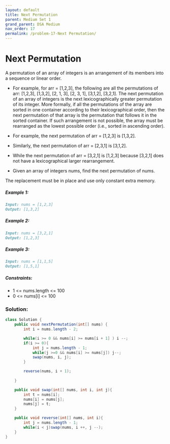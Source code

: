 ```yaml
---
layout: default
title: Next Permutation
parent: Medium Set 1
grand_parent: DSA Medium
nav_order: 17
permalink: /problem-17-Next Permutation/
---
```

# Next Permutation
A permutation of an array of integers is an arrangement of its members into a sequence or linear order.

* For example, for arr = [1,2,3], the following are all the permutations of arr: [1,2,3], [1,3,2], [2, 1, 3], [2, 3, 1], [3,1,2], [3,2,1].
The next permutation of an array of integers is the next lexicographically greater permutation of its integer. More formally, if all the permutations of the array are sorted in one container according to their lexicographical order, then the next permutation of that array is the permutation that follows it in the sorted container. If such arrangement is not possible, the array must be rearranged as the lowest possible order (i.e., sorted in ascending order).

* For example, the next permutation of arr = [1,2,3] is [1,3,2].
* Similarly, the next permutation of arr = [2,3,1] is [3,1,2].
* While the next permutation of arr = [3,2,1] is [1,2,3] because [3,2,1] does not have a lexicographical larger rearrangement.
* Given an array of integers nums, find the next permutation of nums.

The replacement must be in place and use only constant extra memory.

##### Example 1:
```markdown
Input: nums = [1,2,3]
Output: [1,3,2]
```
##### Example 2:
```markdown
Input: nums = [3,2,1]
Output: [1,2,3]
```
##### Example 3:
```markdown
Input: nums = [1,1,5]
Output: [1,5,1]
```
##### Constraints:
* 1 <= nums.length <= 100
* 0 <= nums[i] <= 100

### Solution:
```java
class Solution {
    public void nextPermutation(int[] nums) {
        int i = nums.length - 2;

        while(i >= 0 && nums[i] >= nums[i + 1] ) i --;
        if(i >= 0){
            int j = nums.length - 1;
            while(j >=0 && nums[i] >= nums[j]) j--;
            swap(nums, i, j);
        }

        reverse(nums, i + 1);
        
    }

    public void swap(int[] nums, int i, int j){
        int t = nums[i];
        nums[i] = nums[j];
        nums[j] = t;
    }

    public void reverse(int[] nums, int i){
        int j = nums.length - 1;
        while(i < j)swap(nums, i ++, j --);
    }
}
```